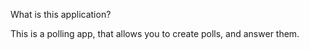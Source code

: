 What is this application?

This is a polling app, that allows you to create polls, and answer them. 


